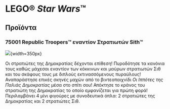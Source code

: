 # LEGO® *Star Wars*™

## Προϊόντα

### 75001 Republic Troopers™ εναντίον Στρατιωτών Sith™

![](https://www.lego.com/cdn/product-assets/product.img.pri/75001_prod.jpg){width=350px}

Οι στρατιώτες της Δημοκρατίας δέχονται επίθεση! Πυροδότησε τα κανόνια τους καθώς μάχεσαι εναντίον των κόκκινων και μαύρων στρατιωτών Σιθ και του σκάφους τους με διπλούς εκτινασσόμενους πυραύλους! Αναπαράστησε επικές σκηνές μαχών από το βιντεοπαιχνίδι *Οι Ιππότες της Παλιάς Δημοκρατίας* μέσα στο σπίτι σου! Απόκτησε το κράνος του στρατιώτη της Δημοκρατίας το οποίο εμφανίζεται για πρώτη φορά! Περιλαμβάνει 4 μίνι φιγούρες με συνοδευτικά όπλα: 2 στρατιώτες της Δημοκρατίας και 2 στρατιώτες Σιθ.
